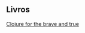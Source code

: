 ## Livros

[Clojure for the brave and true](https://www.braveclojure.com/clojure-for-the-brave-and-true/)
